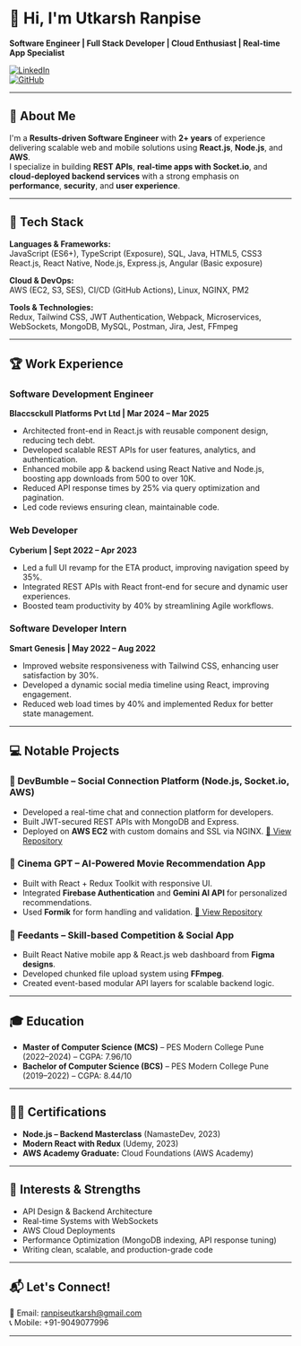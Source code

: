 
# 👋 Hi, I'm Utkarsh Ranpise

**Software Engineer | Full Stack Developer | Cloud Enthusiast | Real-time App Specialist**

[![LinkedIn](https://img.shields.io/badge/LinkedIn-blue?style=flat&logo=linkedin&labelColor=blue)](https://www.linkedin.com/in/utkarsh-ranpise/)  
[![GitHub](https://img.shields.io/badge/GitHub-black?style=flat&logo=github)](https://github.com/utkaarsh)

---

## 🚀 About Me

I'm a **Results-driven Software Engineer** with **2+ years** of experience delivering scalable web and mobile solutions using **React.js**, **Node.js**, and **AWS**.  
I specialize in building **REST APIs**, **real-time apps with Socket.io**, and **cloud-deployed backend services** with a strong emphasis on **performance**, **security**, and **user experience**.

---

## 🧰 Tech Stack

**Languages & Frameworks:**  
JavaScript (ES6+), TypeScript (Exposure), SQL, Java, HTML5, CSS3  
React.js, React Native, Node.js, Express.js, Angular (Basic exposure)

**Cloud & DevOps:**  
AWS (EC2, S3, SES), CI/CD (GitHub Actions), Linux, NGINX, PM2

**Tools & Technologies:**  
Redux, Tailwind CSS, JWT Authentication, Webpack, Microservices, WebSockets, MongoDB, MySQL, Postman, Jira, Jest, FFmpeg

---

## 🏆 Work Experience

### Software Development Engineer  
**Blaccsckull Platforms Pvt Ltd | Mar 2024 – Mar 2025**  
- Architected front-end in React.js with reusable component design, reducing tech debt.
- Developed scalable REST APIs for user features, analytics, and authentication.
- Enhanced mobile app & backend using React Native and Node.js, boosting app downloads from 500 to over 10K.
- Reduced API response times by 25% via query optimization and pagination.
- Led code reviews ensuring clean, maintainable code.

### Web Developer  
**Cyberium | Sept 2022 – Apr 2023**  
- Led a full UI revamp for the ETA product, improving navigation speed by 35%.
- Integrated REST APIs with React front-end for secure and dynamic user experiences.
- Boosted team productivity by 40% by streamlining Agile workflows.

### Software Developer Intern  
**Smart Genesis | May 2022 – Aug 2022**  
- Improved website responsiveness with Tailwind CSS, enhancing user satisfaction by 30%.
- Developed a dynamic social media timeline using React, improving engagement.
- Reduced web load times by 40% and implemented Redux for better state management.

---

## 💻 Notable Projects

### 🐝 DevBumble – Social Connection Platform (Node.js, Socket.io, AWS)
- Developed a real-time chat and connection platform for developers.
- Built JWT-secured REST APIs with MongoDB and Express.
- Deployed on **AWS EC2** with custom domains and SSL via NGINX.
[🔗 View Repository](https://github.com/utkaarsh/devBumble-backend)


### 🎥 Cinema GPT – AI-Powered Movie Recommendation App
- Built with React + Redux Toolkit with responsive UI.
- Integrated **Firebase Authentication** and **Gemini AI API** for personalized recommendations.
- Used **Formik** for form handling and validation.
[🔗 View Repository](https://github.com/utkaarsh/cinema-gpt)

### 🏅 Feedants – Skill-based Competition & Social App
- Built React Native mobile app & React.js web dashboard from **Figma designs**.
- Developed chunked file upload system using **FFmpeg**.
- Created event-based modular API layers for scalable backend logic.

---

## 🎓 Education

- **Master of Computer Science (MCS)** – PES Modern College Pune (2022–2024) – CGPA: 7.96/10  
- **Bachelor of Computer Science (BCS)** – PES Modern College Pune (2019–2022) – CGPA: 8.44/10  

---

## 🧑‍🏫 Certifications

- **Node.js – Backend Masterclass** (NamasteDev, 2023)
- **Modern React with Redux** (Udemy, 2023)
- **AWS Academy Graduate:** Cloud Foundations (AWS Academy)

---

## 📌 Interests & Strengths

- API Design & Backend Architecture  
- Real-time Systems with WebSockets  
- AWS Cloud Deployments  
- Performance Optimization (MongoDB indexing, API response tuning)  
- Writing clean, scalable, and production-grade code  

---

## 📬 Let's Connect!

📧 Email: [ranpiseutkarsh@gmail.com](mailto:ranpiseutkarsh@gmail.com)  
📞 Mobile: +91-9049077996  

---
